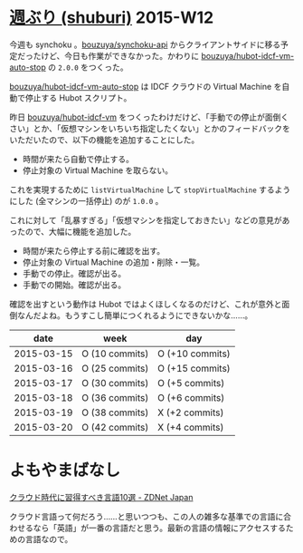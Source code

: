 # [週ぶり (shuburi)][shuburi] 2015-W12

今週も synchoku 。[bouzuya/synchoku-api][] からクライアントサイドに移る予定だったけど、今日も作業ができなかった。かわりに [bouzuya/hubot-idcf-vm-auto-stop][] の `2.0.0` をつくった。

[bouzuya/hubot-idcf-vm-auto-stop][] は IDCF クラウドの Virtual Machine を自動で停止する Hubot スクリプト。

昨日 [bouzuya/hubot-idcf-vm][] をつくったわけだけど、「手動での停止が面倒くさい」とか、「仮想マシンをいちいち指定したくない」とかのフィードバックをいただいたので、以下の機能を追加することにした。

- 時間が来たら自動で停止する。
- 停止対象の Virtual Machine を取らない。

これを実現するために `listVirtualMachine` して `stopVirtualMachine` するようにした (全マシンの一括停止) のが `1.0.0` 。

これに対して「乱暴すぎる」「仮想マシンを指定しておきたい」などの意見があったので、大幅に機能を追加した。

- 時間が来たら停止する前に確認を出す。
- 停止対象の Virtual Machine の追加・削除・一覧。
- 手動での停止。確認が出る。
- 手動での開始。確認が出る。

確認を出すという動作は Hubot ではよくほしくなるのだけど、これが意外と面倒なんだよね。もうすこし簡単につくれるようにできないかな……。

date       | week            | day
-----------|-----------------|-----------------
2015-03-15 | O (10 commits)  | O (+10 commits)
2015-03-16 | O (25 commits)  | O (+15 commits)
2015-03-17 | O (30 commits)  | O (+5 commits)
2015-03-18 | O (36 commits)  | O (+6 commits)
2015-03-19 | O (38 commits)  | X (+2 commits)
2015-03-20 | O (42 commits)  | X (+4 commits)

# よもやまばなし

[クラウド時代に習得すべき言語10選 - ZDNet Japan](http://japan.zdnet.com/article/35061894/)

クラウド言語って何だろう……と思いつつも、この人の雑多な基準での言語に合わせるなら「英語」が一番の言語だと思う。最新の言語の情報にアクセスするための言語なので。

[shuburi]: http://shuburi.org
[bouzuya/hubot-idcf-vm-auto-stop]: https://github.com/bouzuya/hubot-idcf-vm-auto-stop
[bouzuya/hubot-idcf-vm]: https://github.com/bouzuya/hubot-idcf-vm
[bouzuya/synchoku-api]: https://github.com/bouzuya/synchoku-api
